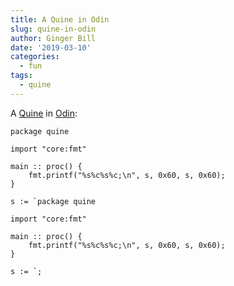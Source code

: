 ```yaml
---
title: A Quine in Odin
slug: quine-in-odin
author: Ginger Bill
date: '2019-03-10'
categories:
  - fun
tags:
  - quine
---
```


A [Quine](https://wikipedia.org/wiki/Quine_(computing)) in [Odin](/):

```odin
package quine

import "core:fmt"

main :: proc() {
	fmt.printf("%s%c%s%c;\n", s, 0x60, s, 0x60);
}

s := `package quine

import "core:fmt"

main :: proc() {
	fmt.printf("%s%c%s%c;\n", s, 0x60, s, 0x60);
}

s := `;
```
